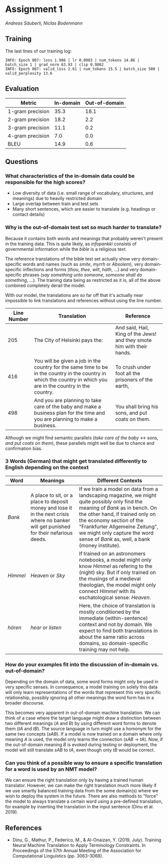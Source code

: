 # Assignment 1

*Andreas Säuberli, Niclas Bodenmann*

## Training

The last lines of our training log:

```
INFO: Epoch 087: loss 1.986 | lr 0.0003 | num_tokens 14.86 | batch_size 1 | grad_norm 63.93 | clip 0.9862                         
INFO: Epoch 087: valid_loss 2.61 | num_tokens 15.5 | batch_size 500 | valid_perplexity 13.6
```

## Evaluation

| Metric           | In-domain | Out-of-domain |
| ---------------- | --------- | ------------- |
| 1-gram precision | 35.3      | 18.1          |
| 2-gram precision | 18.2      | 2.2           |
| 3-gram precision | 11.1      | 0.2           |
| 4-gram precision | 7.0       | 0.0           |
| BLEU             | 14.9      | 0.6           |

## Questions

### What characteristics of the in-domain data could be responsible for the high scores?

- Low diversity of data (i.e. small range of vocabulary, structures, and meanings) due to heavily restricted domain
- Large overlap between train and test sets
- Many short sentences, which are easier to translate (e.g. headings or contact details)

### Why is the out-of-domain test set so much harder to translate?

Because it contains both words and meanings that probably weren't present in the training data. This is quite likely, as *infopankki* consists of governmental information while the *bible* is a religious text. 

The reference translations of the bible test set actually show very domain-specific words and names (such as *smite*, *myrrh* or *Absolem*), very domain-specific inflections and forms (*thou*, *thee*, *wilt*, *hath*, ...) and very domain-specific phrases (*say something unto someone*, *someone shall do something*, ...). The training data being as restricted as it is, all of the above combined completely derail the model.

With our model, the translations are so far off that it's actually near impossible to link translations and references without using the line number.

| Line Number | Translation | Reference |
|--|--|--|
| 205 | The City of Helsinki pays the: | And said, Hail, King of the Jews! and they smote him with their hands. |
| 416 | You will be given a job in the country for the same time to be in the country in the country in which the country in which you are in the country in the country. | To crush under foot all the prisoners of the earth, |
| 498 | And you are planning to take care of the baby and make a business plan for the time and you are planning to make a business.| You shall bring his sons, and put coats on them. |

Although we might find semantic parallels (*take care of the baby* <-> *sons, and put coats on them*), these parallels might well be due to chance and confirmation bias.

### 3 Words (German) that might get translated differently to English depending on the context

| Word | Meanings | Different Contexts |
|-|-|-|
| *Bank* | A place to sit, or a place to deposit money and lose it in the next crisis where no banker will get punished for their nefarious deeds. | If we train a model on data from a landscaping magazine, we might quite possibly only find the meaning of *Bank* as in bench. On the other hand, if trained only on the economy section of the "Frankfurter Allgemeine Zeitung", we might only capture the word sense of *Bank* as, well, a bank (money institute). |
| *Himmel* | *Heaven* or *Sky* | If trained on an astronomers notebooks, a model might only know *Himmel* as refering to the (night) sky. But if only trained on the musings of a medieval theologian, the model might only connect *Himmel* with its eschatological sense: *Heaven*.|
| *hören* | *hear* or *listen* | Here, the choice of translation is mostly conditioned by the immediate (within-sentence) context and not by domain. We expect to find both translations in about the same ratio across domains, so domain-specific training may not help. |

### How do your examples fit into the discussion of in-domain vs. out-of-domain?

Depending on the domain of data, some word forms might only be used in very specific senses. In consequence, a model training on solely this data will only learn  representations of the words that represent this very specific relationship, possibly ignoring all other meanings the word form has in a broader discourse.

This becomes very apparent in out-of-domain machine translation. We can think of a case where the target language might draw a distinction between two different meanings (*A* and *B*) by using different word forms to denote them (*tA* and *tB*). The source language in turn might use a homonym for the same two concepts (*sAB*). If a model is now trained on a domain where only meaning *A* is used, the model only learns the connection (*sAB* -> *tA*). Now, if the out-of-domain meaning *B* is evoked during testing or deployment, the model will still translate *sAB* to *tA*, even though only *tB* would be correct.

### Can you think of a possible way to ensure a specific translation for a word is used by an NMT model?

We can ensure the right translation only by having a trained human translator. However, we can make the right translation much more likely if we use smartly balanced training data from the some domain(s) where we wish to deploy the system in the future. There are also methods to "force" the model to always translate a certain word using a pre-defined translation, for example by inserting the translation in the input sentence (Dinu et al. 2019).

## References

- Dinu, G., Mathur, P., Federico, M., & Al-Onaizan, Y. (2019, July). Training Neural Machine Translation to Apply Terminology Constraints. In Proceedings of the 57th Annual Meeting of the Association for Computational Linguistics (pp. 3063-3068).
